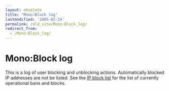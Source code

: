 ```yaml
---
layout: obsolete
title: "Mono:Block log"
lastmodified: '2005-02-24'
permalink: /old_site/Mono:Block_log/
redirect_from:
  - /Mono:Block_log/
---
```


Mono:Block log
==============

This is a log of user blocking and unblocking actions. Automatically blocked IP addresses are not be listed. See the [IP block list]({{site.github.url}}/old_site/Special:BlockList "Special:BlockList") for the list of currently operational bans and blocks.

